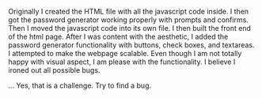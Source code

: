 Originally I created the HTML file with all the javascript code inside. I then got the password generator working properly with prompts and confirms. Then I moved the javascript code into its own file. I then built the front end of the html page. After I was content with the aesthetic, I added the password generator functionality with buttons, check boxes, and textareas. I attempted to make the webpage scalable. Even though I am not totally happy with visual aspect, I am please with the functionality. I believe I ironed out all possible bugs.

... Yes, that is a challenge. Try to find a bug. 